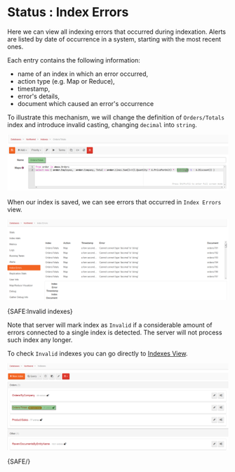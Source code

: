 ﻿# Status : Index Errors

Here we can view all indexing errors that occurred during indexation. Alerts are listed by date of occurrence in a system, starting with the most recent ones.

Each entry contains the following information:

- name of an index in which an error occurred,
- action type (e.g. Map or Reduce),
- timestamp,
- error's details,
- document which caused an error's occurrence

To illustrate this mechanism, we will change the definition of `Orders/Totals` index and introduce invalid casting, changing `decimal` into `string`.

![Figure 1. Studio. Status. Index Errors. Index definition change.](images/status-index_errors-1.png)

When our index is saved, we can see errors that occurred in `Index Errors` view.

![Figure 2. Studio. Status. Index Errors. List of errors.](images/status-index_errors-2.png)

{SAFE:Invalid indexes}

Note that server will mark index as `Invalid` if a considerable amount of errors connected to a single index is detected. The server will not process such index any longer.


To check `Invalid` indexes you can go directly to [Indexes View](../../overview/indexes/indexes-view).

![Figure 3. Studio. Status. Index Errors. Invalid indexes.](images/status-index_errors-3.png)

{SAFE/}